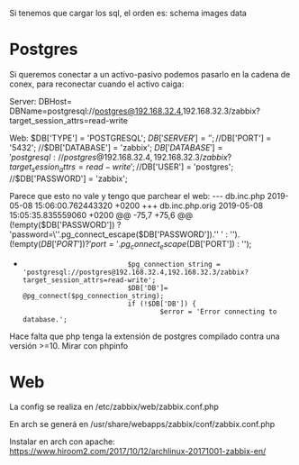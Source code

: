 Si tenemos que cargar los sql, el orden es:
schema
images
data


# Postgres
Si queremos conectar a un activo-pasivo podemos pasarlo en la cadena de conex, para reconectar cuando el activo caiga:

Server:
DBHost=
DBName=postgresql://postgres@192.168.32.4,192.168.32.3/zabbix?target_session_attrs=read-write

Web:
$DB['TYPE']     = 'POSTGRESQL';
$DB['SERVER']   = '';
//$DB['PORT']     = '5432';
//$DB['DATABASE'] = 'zabbix';
$DB['DATABASE'] = 'postgresql://postgres@192.168.32.4,192.168.32.3/zabbix?target_session_attrs=read-write';
//$DB['USER']     = 'postgres';
//$DB['PASSWORD'] = 'zabbix';

Parece que esto no vale y tengo que parchear el web:
--- db.inc.php  2019-05-08 15:06:00.762443320 +0200
+++ db.inc.php.orig     2019-05-08 15:05:35.835559060 +0200
@@ -75,7 +75,6 @@
                                        (!empty($DB['PASSWORD']) ? 'password=\''.pg_connect_escape($DB['PASSWORD']).'\' ' : '').
                                        (!empty($DB['PORT']) ? 'port='.pg_connect_escape($DB['PORT']) : '');

-                               $pg_connection_string = 'postgresql://postgres@192.168.32.4,192.168.32.3/zabbix?target_session_attrs=read-write';
                                $DB['DB']= @pg_connect($pg_connection_string);
                                if (!$DB['DB']) {
                                        $error = 'Error connecting to database.';

Hace falta que php tenga la extensión de postgres compilado contra una versión >=10. Mirar con phpinfo



# Web
La config se realiza en /etc/zabbix/web/zabbix.conf.php

En arch se generá en /usr/share/webapps/zabbix/conf/zabbix.conf.php

Instalar en arch con apache:
https://www.hiroom2.com/2017/10/12/archlinux-20171001-zabbix-en/
